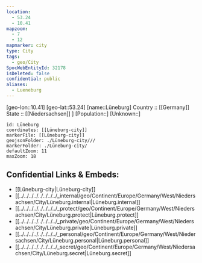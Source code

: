 ```yaml
---
location:
  - 53.24
  - 10.41
mapzoom:
  - 7
  - 12
mapmarker: city
type: City
tags:
  - geo/City
SpocWebEntityId: 32178
isDeleted: false
confidential: public
aliases:
  - Lueneburg
---
```

[geo-lon::10.41] 
[geo-lat::53.24] 
[name::Lüneburg] 
Country :: [[Germany]]  
State :: [[Niedersachsen]] ] 
[Population::] 
[Unknown::] 


```leaflet
id: Lüneburg
coordinates: [[Lüneburg-city]] 
markerFile: [[Lüneburg-city]] 
geojsonFolder: ./Lüneburg-city///
markerFolder: ./Lüneburg-city/
defaultZoom: 11 
maxZoom: 18
```


## Confidential Links & Embeds: 
- [[Lüneburg-city|Lüneburg-city]] 
- [[../../../../../../../../_internal/geo/Continent/Europe/Germany/West/Niedersachsen/City/Lüneburg.internal|Lüneburg.internal]] 
- [[../../../../../../../../_protect/geo/Continent/Europe/Germany/West/Niedersachsen/City/Lüneburg.protect|Lüneburg.protect]] 
- [[../../../../../../../../_private/geo/Continent/Europe/Germany/West/Niedersachsen/City/Lüneburg.private|Lüneburg.private]] 
- [[../../../../../../../../_personal/geo/Continent/Europe/Germany/West/Niedersachsen/City/Lüneburg.personal|Lüneburg.personal]] 
- [[../../../../../../../../_secret/geo/Continent/Europe/Germany/West/Niedersachsen/City/Lüneburg.secret|Lüneburg.secret]] 
